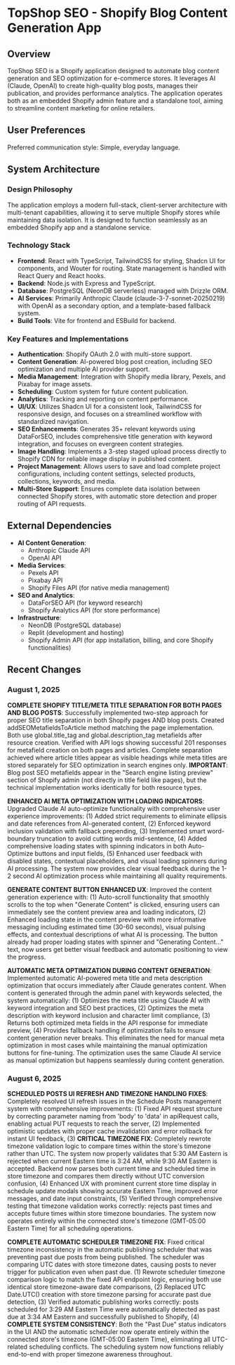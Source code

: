 # TopShop SEO - Shopify Blog Content Generation App

## Overview
TopShop SEO is a Shopify application designed to automate blog content generation and SEO optimization for e-commerce stores. It leverages AI (Claude, OpenAI) to create high-quality blog posts, manages their publication, and provides performance analytics. The application operates both as an embedded Shopify admin feature and a standalone tool, aiming to streamline content marketing for online retailers.

## User Preferences
Preferred communication style: Simple, everyday language.

## System Architecture

### Design Philosophy
The application employs a modern full-stack, client-server architecture with multi-tenant capabilities, allowing it to serve multiple Shopify stores while maintaining data isolation. It is designed to function seamlessly as an embedded Shopify app and a standalone service.

### Technology Stack
- **Frontend**: React with TypeScript, TailwindCSS for styling, Shadcn UI for components, and Wouter for routing. State management is handled with React Query and React hooks.
- **Backend**: Node.js with Express and TypeScript.
- **Database**: PostgreSQL (NeonDB serverless) managed with Drizzle ORM.
- **AI Services**: Primarily Anthropic Claude (claude-3-7-sonnet-20250219) with OpenAI as a secondary option, and a template-based fallback system.
- **Build Tools**: Vite for frontend and ESBuild for backend.

### Key Features and Implementations
- **Authentication**: Shopify OAuth 2.0 with multi-store support.
- **Content Generation**: AI-powered blog post creation, including SEO optimization and multiple AI provider support.
- **Media Management**: Integration with Shopify media library, Pexels, and Pixabay for image assets.
- **Scheduling**: Custom system for future content publication.
- **Analytics**: Tracking and reporting on content performance.
- **UI/UX**: Utilizes Shadcn UI for a consistent look, TailwindCSS for responsive design, and focuses on a streamlined workflow with standardized navigation.
- **SEO Enhancements**: Generates 35+ relevant keywords using DataForSEO, includes comprehensive title generation with keyword integration, and focuses on evergreen content strategies.
- **Image Handling**: Implements a 3-step staged upload process directly to Shopify CDN for reliable image display in published content.
- **Project Management**: Allows users to save and load complete project configurations, including content settings, selected products, collections, keywords, and media.
- **Multi-Store Support**: Ensures complete data isolation between connected Shopify stores, with automatic store detection and proper routing of API requests.

## External Dependencies

- **AI Content Generation**:
    - Anthropic Claude API
    - OpenAI API
- **Media Services**:
    - Pexels API
    - Pixabay API
    - Shopify Files API (for native media management)
- **SEO and Analytics**:
    - DataForSEO API (for keyword research)
    - Shopify Analytics API (for store performance)
- **Infrastructure**:
    - NeonDB (PostgreSQL database)
    - Replit (development and hosting)
    - Shopify Admin API (for app installation, billing, and core Shopify functionalities)

## Recent Changes

### August 1, 2025
**COMPLETE SHOPIFY TITLE/META TITLE SEPARATION FOR BOTH PAGES AND BLOG POSTS**: Successfully implemented two-step approach for proper SEO title separation in both Shopify pages AND blog posts. Created addSEOMetafieldsToArticle method matching the page implementation. Both use global.title_tag and global.description_tag metafields after resource creation. Verified with API logs showing successful 201 responses for metafield creation on both pages and articles. Complete separation achieved where article titles appear as visible headings while meta titles are stored separately for SEO optimization in search engines only. **IMPORTANT**: Blog post SEO metafields appear in the "Search engine listing preview" section of Shopify admin (not directly in title field like pages), but the technical implementation works identically for both resource types.

**ENHANCED AI META OPTIMIZATION WITH LOADING INDICATORS**: Upgraded Claude AI auto-optimize functionality with comprehensive user experience improvements: (1) Added strict requirements to eliminate ellipsis and date references from AI-generated content, (2) Enforced keyword inclusion validation with fallback prepending, (3) Implemented smart word-boundary truncation to avoid cutting words mid-sentence, (4) Added comprehensive loading states with spinning indicators in both Auto-Optimize buttons and input fields, (5) Enhanced user feedback with disabled states, contextual placeholders, and visual loading spinners during AI processing. The system now provides clear visual feedback during the 1-2 second AI optimization process while maintaining all quality requirements.

**GENERATE CONTENT BUTTON ENHANCED UX**: Improved the content generation experience with: (1) Auto-scroll functionality that smoothly scrolls to the top when "Generate Content" is clicked, ensuring users can immediately see the content preview area and loading indicators, (2) Enhanced loading state in the content preview with more informative messaging including estimated time (30-60 seconds), visual pulsing effects, and contextual descriptions of what AI is processing. The button already had proper loading states with spinner and "Generating Content..." text, now users get better visual feedback and automatic positioning to view the progress.

**AUTOMATIC META OPTIMIZATION DURING CONTENT GENERATION**: Implemented automatic AI-powered meta title and meta description optimization that occurs immediately after Claude generates content. When content is generated through the admin panel with keywords selected, the system automatically: (1) Optimizes the meta title using Claude AI with keyword integration and SEO best practices, (2) Optimizes the meta description with keyword inclusion and character limit compliance, (3) Returns both optimized meta fields in the API response for immediate preview, (4) Provides fallback handling if optimization fails to ensure content generation never breaks. This eliminates the need for manual meta optimization in most cases while maintaining the manual optimization buttons for fine-tuning. The optimization uses the same Claude AI service as manual optimization but happens seamlessly during content generation.

### August 6, 2025
**SCHEDULED POSTS UI REFRESH AND TIMEZONE HANDLING FIXES**: Completely resolved UI refresh issues in the Schedule Posts management system with comprehensive improvements: (1) Fixed API request structure by correcting parameter naming from 'body' to 'data' in apiRequest calls, enabling actual PUT requests to reach the server, (2) Implemented optimistic updates with proper cache invalidation and error rollback for instant UI feedback, (3) **CRITICAL TIMEZONE FIX**: Completely rewrote timezone validation logic to compare times within the store's timezone rather than UTC. The system now properly validates that 5:30 AM Eastern is rejected when current Eastern time is 3:24 AM, while 9:30 AM Eastern is accepted. Backend now parses both current time and scheduled time in store timezone and compares them directly without UTC conversion confusion, (4) Enhanced UX with prominent current store time display in schedule update modals showing accurate Eastern Time, improved error messages, and date input constraints, (5) Verified through comprehensive testing that timezone validation works correctly: rejects past times and accepts future times within store timezone boundaries. The system now operates entirely within the connected store's timezone (GMT-05:00 Eastern Time) for all scheduling operations.

**COMPLETE AUTOMATIC SCHEDULER TIMEZONE FIX**: Fixed critical timezone inconsistency in the automatic publishing scheduler that was preventing past due posts from being published. The scheduler was comparing UTC dates with store timezone dates, causing posts to never trigger for publication even when past due. (1) Rewrote scheduler timezone comparison logic to match the fixed API endpoint logic, ensuring both use identical store timezone-aware date comparisons, (2) Replaced UTC Date.UTC() creation with store timezone parsing for accurate past due detection, (3) Verified automatic publishing works correctly: posts scheduled for 3:29 AM Eastern Time were automatically detected as past due at 3:34 AM Eastern and successfully published to Shopify, (4) **COMPLETE SYSTEM CONSISTENCY**: Both the "Past Due" status indicators in the UI AND the automatic scheduler now operate entirely within the connected store's timezone (GMT-05:00 Eastern Time), eliminating all UTC-related scheduling conflicts. The scheduling system now functions reliably end-to-end with proper timezone awareness throughout.
